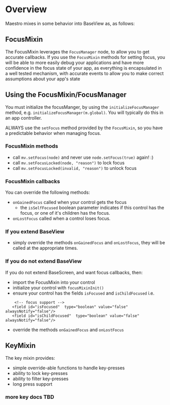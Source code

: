 # Overview
Maestro mixes in some behavior into BaseView as, as follows:

## FocusMixin

The FocusMixin leverages the `FocusManager` node, to allow you to get accurate callbacks. If you use the `FocusMixin` methods for setting focus, you will be able to more easily debug your applications and have more confidence in the focus state of your app, as everything is encapsulated in a well tested mechanism, with accurate events to allow you to make correct assumptions about your app's state

## Using the FocusMixin/FocusManager

You must initialize the focusManger, by using the `initializeFocusManager`
  method, e.g. `initializeFocusManager(m.global)`. You will typically do this in an app controller.

ALWAYS use the `setFocus` method provided by the `FocusMixin`, so you have a predictable behavior when managing focus.

### FocusMixin methods

- call `mv.setFocus(node)` and never use `node.setFocus(true)` again! :)
- call `mv.setFocusLocked(node, "reason")` to lock focus
- call `mv.setFocusLocked(invalid, "reason")` to unlock focus



### FocusMixin callbacks
  You can override the following methods:

 - `onGainedFocus` called when your control gets the focus
   - the `isSelfFocused` boolean parameter indicates if this control has the focus, or one of it's children has the focus.
 - `onLostFocus` called when a control loses focus.

### If you extend BaseView

  - simply override the methods `onGainedFocus` and `onLostFocus`, they will be called at the appropriate times.

### If you do not extend BaseView
If you do not extend BaseScreen, and want focus callbacks, then:

 - import the FocusMixin into your control
 - initialize your control with `focusMixinInit()`
 - ensure your control has the fields `isFocused` and `isChildFocused`
 i.e.

 ```
     <!-- focus support -->
    <field id="isFocused"  type="boolean" value="false" alwaysNotify="false"/>
    <field id="isChildFocused"  type="boolean" value="false" alwaysNotify="false"/>
 ```

 - override the methods `onGainedFocus` and `onLostFocus`

## KeyMixin

The key mixin provides:

 - simple override-able functions to handle key-presses
 - ability to lock key-presses
 - ability to filter key-presses
 - long press support



### more key docs TBD
